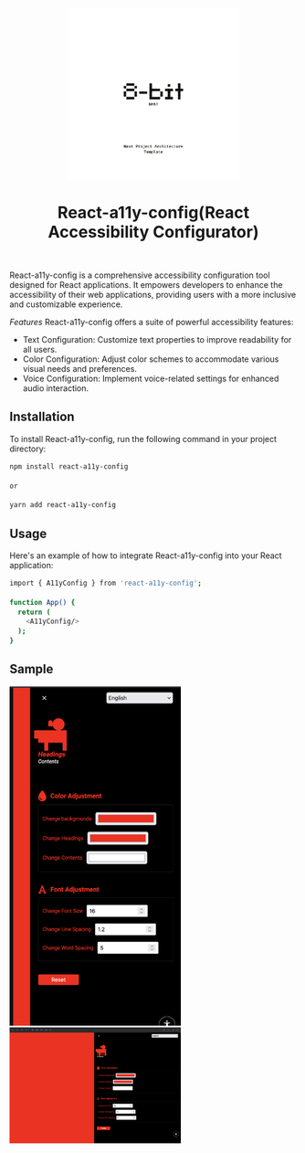 <div align="center">
  <a href="https://github.com/nextjs-architecture">
    <img src="./src/assets/icn-logo.png" alt="logo" width="300" />
  </a>
</div>

<h1 align="center">React-a11y-config(React Accessibility Configurator)</h1>
<br />

React-a11y-config is a comprehensive accessibility configuration tool designed for React applications. It empowers developers to enhance the accessibility of their web applications, providing users with a more inclusive and customizable experience.

*Features*
React-a11y-config offers a suite of powerful accessibility features:

- Text Configuration: Customize text properties to improve readability for all users.
- Color Configuration: Adjust color schemes to accommodate various visual needs and preferences.
- Voice Configuration: Implement voice-related settings for enhanced audio interaction.

## Installation

To install React-a11y-config, run the following command in your project directory:

```bash
npm install react-a11y-config

or

yarn add react-a11y-config
```

## Usage

Here's an example of how to integrate React-a11y-config into your React application:

```bash
import { A11yConfig } from 'react-a11y-config';

function App() {
  return (
    <A11yConfig/>
  );
}
```

## Sample

<img src="./src/assets/icn-sdk-mobile.png" alt="" width="300" />
<img src="./src/assets/icn-sdk-desktop.png" alt="" width="300" />
